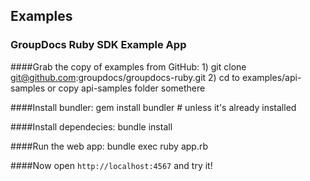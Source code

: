 ## Examples

### GroupDocs Ruby SDK Example App

####Grab the copy of examples from  GitHub:
    1) git clone git@github.com:groupdocs/groupdocs-ruby.git
    2) cd to examples/api-samples or copy api-samples folder somethere
    
####Install bundler: 
    gem install bundler # unless it's already installed
    
####Install dependecies:
    bundle install
    
####Run the web app:
    bundle exec ruby app.rb

####Now open `http://localhost:4567` and try it!
